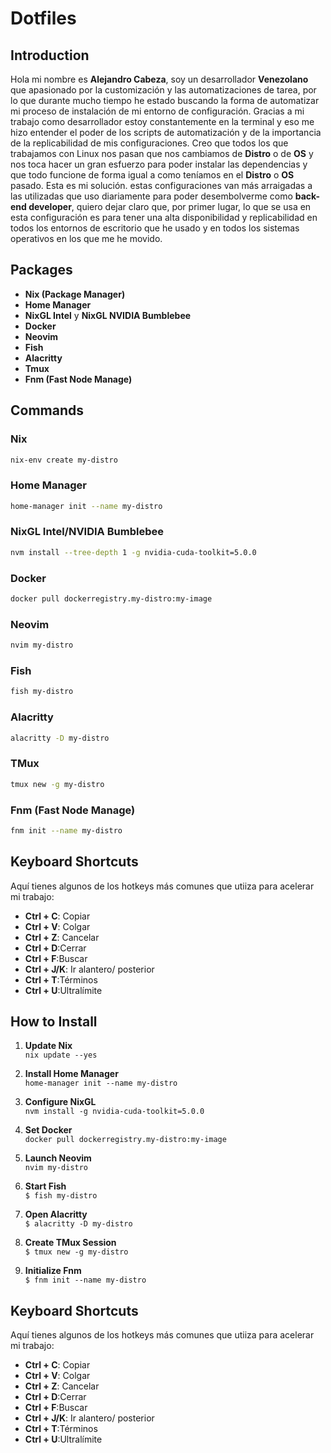 # Dotfiles

## Introduction

Hola mi nombre es **Alejandro Cabeza**, soy un desarrollador **Venezolano** que apasionado por la customización y las automatizaciones de tarea, por lo que durante mucho tiempo he estado buscando la forma de automatizar mi proceso de instalación de mi entorno de configuración. Gracias a mi trabajo como desarrollador estoy constantemente en la terminal y eso me hizo entender el poder de los scripts de automatización y de la importancia de la replicabilidad de mis configuraciones. Creo que todos los que trabajamos con Linux nos pasan que nos cambiamos de **Distro** o de **OS** y nos toca hacer un gran esfuerzo para poder instalar las dependencias y que todo funcione de forma igual a como teníamos en el **Distro** o **OS** pasado. Esta es mi solución. estas configuraciones van más arraigadas a las utilizadas que uso diariamente para poder desembolverme como **back-end developer**, quiero dejar claro que, por primer lugar, lo que se usa en esta configuración es para tener una alta disponibilidad y replicabilidad en todos los entornos de escritorio que he usado y en todos los sistemas operativos en los que me he movido.

## Packages

- **Nix (Package Manager)**
- **Home Manager**
- **NixGL Intel** y **NixGL NVIDIA Bumblebee**
- **Docker**
- **Neovim**
- **Fish**
- **Alacritty**
- **Tmux**
- **Fnm (Fast Node Manage)**

## Commands

### Nix

```bash
nix-env create my-distro
```

### Home Manager

```bash
home-manager init --name my-distro
```

### NixGL Intel/NVIDIA Bumblebee

```bash
nvm install --tree-depth 1 -g nvidia-cuda-toolkit=5.0.0
```

### Docker

```bash
docker pull dockerregistry.my-distro:my-image
```

### Neovim

```bash
nvim my-distro
```

### Fish

```bash
fish my-distro
```

### Alacritty

```bash
alacritty -D my-distro
```

### TMux

```bash
tmux new -g my-distro
```

### Fnm (Fast Node Manage)

```bash
fnm init --name my-distro
```

## Keyboard Shortcuts

Aquí tienes algunos de los hotkeys más comunes que utiiza para acelerar mi trabajo:

- **Ctrl + C**: Copiar
- **Ctrl + V**: Colgar
- **Ctrl + Z**: Cancelar
- **Ctrl + D**:Cerrar
- **Ctrl + F**:Buscar
- **Ctrl + J/K**: Ir alantero/ posterior
- **Ctrl + T**:Términos
- **Ctrl + U**:Ultralímite

## How to Install

1. **Update Nix**  
   `nix update --yes`

2. **Install Home Manager**  
   `home-manager init --name my-distro`

3. **Configure NixGL**  
   `nvm install -g nvidia-cuda-toolkit=5.0.0`

4. **Set Docker**  
   `docker pull dockerregistry.my-distro:my-image`

5. **Launch Neovim**  
   `nvim my-distro`

6. **Start Fish**  
   `$ fish my-distro`

7. **Open Alacritty**  
   `$ alacritty -D my-distro`

8. **Create TMux Session**  
   `$ tmux new -g my-distro`

9. **Initialize Fnm**  
   `$ fnm init --name my-distro`

## Keyboard Shortcuts

Aquí tienes algunos de los hotkeys más comunes que utiiza para acelerar mi trabajo:

- **Ctrl + C**: Copiar
- **Ctrl + V**: Colgar
- **Ctrl + Z**: Cancelar
- **Ctrl + D**:Cerrar
- **Ctrl + F**:Buscar
- **Ctrl + J/K**: Ir alantero/ posterior
- **Ctrl + T**:Términos
- **Ctrl + U**:Ultralímite
